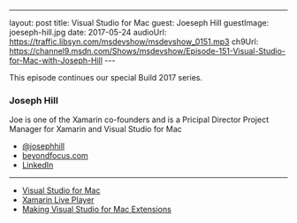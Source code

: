 ---
layout: post
title: Visual Studio for Mac
guest: Joeseph Hill
guestImage: joeseph-hill.jpg
date: 2017-05-24
audioUrl: https://traffic.libsyn.com/msdevshow/msdevshow_0151.mp3
ch9Url: https://channel9.msdn.com/Shows/msdevshow/Episode-151-Visual-Studio-for-Mac-with-Joseph-Hill
--- 

This episode continues our special Build 2017 series.

### Joseph Hill 

Joe is one of the Xamarin co-founders and is a Pricipal Director Project Manager for Xamarin and Visual Studio for Mac

 - [@josephhill](https://twitter.com/josephhill)
 - [beyondfocus.com](http://www.beyondfocus.com/)
 - [LinkedIn](https://www.linkedin.com/in/hilljoseph)

-----------------------------------------------------------------------

 - [Visual Studio for Mac](https://www.visualstudio.com/vs/visual-studio-mac/)
 - [Xamarin Live Player](http://Xamarin.com/live)
 - [Making Visual Studio for Mac Extensions](https://docs.microsoft.com/en-us/visualstudio/mac/extending-visual-studio-mac)